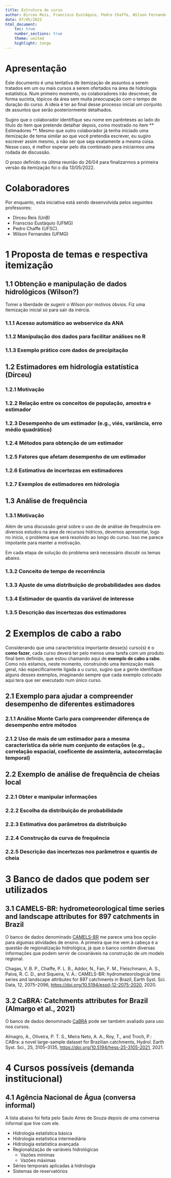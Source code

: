 ```yaml
---
title: Estrutura do curso
author: Dirceu Reis, Francisco Eustáquio, Pedro Chaffe, Wilson Fernandes
date: 07/05/2022
html_document:
    toc: true
    number_sections: true
    theme: united
    highlight: tango
---
```



# Apresentação

Este documento é uma tentativa de itemização de assuntos a serem
tratados em um ou mais cursos a serem ofertados na área de hidrologia
estatística. Num primeiro momento, os colaboradores irão descrever, de
forma sucinta, tópicos da área sem muita preocupação com o tempo de
duração do curso. A ideia é ter ao final desse processo inicial um
conjunto de assuntos que serão posteriormente detalhados.

Sugiro que o colaborador identifique seu nome em parênteses ao lado do
título do item que pretende detalhar depois, como mostrado no item \*\*
Estimadores \*\*. Mesmo que outro colaborador já tenha iniciado uma
itemização de tema similar ao que você pretendia escrever, eu sugiro
escrever assim mesmo, a não ser que seja exatamente a mesma coisa. Nesse
caso, é melhor esperar pelo dia combinado para iniciarmos uma rodada de
discussão.

O prazo definido na úlitma reunião do 26/04 para finalizarmos a primeira
versão da itemização foi o dia 13/05/2022.

# Colaboradores

Por enquanto, esta iniciativa está sendo desenvolvida pelos seguintes
professores:

-   Dirceu Reis (UnB)
-   Fransciso Eustáquio (UFMG)
-   Pedro Chaffe (UFSC).
-   Wilson Fernandes (UFMG)

# 1 Proposta de temas e respectiva itemização

## 1.1 Obtenção e manipulação de dados hidrológicos (Wilson?)

Tomei a liberdade de sugerir o Wilson por motivos óbvios. Fiz uma
itemização inicial só para sair da inércia.

### 1.1.1 Acesso automático ao webservice da ANA

### 1.1.2 Manipulação dos dados para facilitar análises no R

### 1.1.3 Exemplo prático com dados de precipitação

## 1.2 Estimadores em hidrologia estatística (Dirceu)

### 1.2.1 Motivação

### 1.2.2 Relação entre os conceitos de população, amostra e estimador

### 1.2.3 Desempenho de um estimador (e.g., viés, variância, erro médio quadrático)

### 1.2.4 Métodos para obtenção de um estimador

### 1.2.5 Fatores que afetam desempenho de um estimador

### 1.2.6 Estimativa de incertezas em estimadores

### 1.2.7 Exemplos de estimadores em hidrologia

## 1.3 Análise de frequência

### 1.3.1 Motivação

Além de uma discussão geral sobre o uso de de análise de frequência em
diversos estudos na área de recursos hídricos, devemos apresentar, logo
no início, o problema que será resolvido ao longo do curso. Isso me
parece impotante para manter a motivação.

Em cada etapa de solução do problema será necessário discutir os temas
abaixo.

### 1.3.2 Conceito de tempo de recorrência

### 1.3.3 Ajuste de uma distribuição de probabilidades aos dados

### 1.3.4 Estimador de quantis da variável de interesse

### 1.3.5 Descrição das incertezas dos estimadores

# 2 Exemplos de cabo a rabo

Considerando que uma característica importante desse(s) curso(s) é o
**como fazer**, cada curso deverá ter pelo menos uma tarefa com um
produto final bem definido, que estou chamando aqui de **exemplo de cabo
a rabo**. Como nós estamos, neste momento, construindo uma itemização
mais geral, não especificamente ligada a u curso, sugiro que a gente
identifique alguns desses exemplos, imaginando sempre que cada exemplo
colocado aqui tera que ser executado num único curso.

## 2.1 Exemplo para ajudar a compreender desempenho de diferentes estimadores

### 2.1.1 Análise Monte Carlo para compreender diferença de desempenho entre métodos

### 2.1.2 Uso de mais de um estimador para a mesma característica da série num conjunto de estações (e.g., correlação espacial, coeficente de assimteria, autocorrelação temporal)

## 2.2 Exemplo de análise de frequência de cheias local

### 2.2.1 Obter e manipular informações

### 2.2.2 Escolha da distribuição de probabilidade

### 2.2.3 Estimativa dos parâmetros da distribuição

### 2.2.4 Construção da curva de frequência

### 2.2.5 Descrição das incertezas nos parâmetros e quantis de cheia

# 3 Banco de dados que podem ser utilizados

## 3.1 CAMELS-BR: hydrometeorological time series and landscape attributes for 897 catchments in Brazil

O banco de dados denominado
[CAMELS-BR](https://essd.copernicus.org/articles/12/2075/2020/) me
parece uma boa opção para algumas atividades de ensino. A primeira que
me vem à cabeça é a questão de regionalização hidrológica, já que o
banco contém diversas informações que podem servir de covariáveis na
construção de um modelo regional.

Chagas, V. B. P., Chaffe, P. L. B., Addor, N., Fan, F. M., Fleischmann,
A. S., Paiva, R. C. D., and Siqueira, V. A.: CAMELS-BR:
hydrometeorological time series and landscape attributes for 897
catchments in Brazil, Earth Syst. Sci. Data, 12, 2075–2096,
<https://doi.org/10.5194/essd-12-2075-2020>, 2020.

## 3.2 CaBRA: Catchments attributes for Brazil (Almargo et al., 2021)

O banco de dados denominado
[CaBRA](https://hess.copernicus.org/articles/25/3105/2021/) pode ser
também avaliado para uso nos cursos.

Almagro, A., Oliveira, P. T. S., Meira Neto, A. A., Roy, T., and Troch,
P.: CABra: a novel large-sample dataset for Brazilian catchments,
Hydrol. Earth Syst. Sci., 25, 3105–3135,
<https://doi.org/10.5194/hess-25-3105-2021>, 2021.

# 4 Cursos possíveis (demanda institucional)

## 4.1 Agência Nacional de Água (conversa informal)

A lista abaixo foi feita pelo Saulo Aires de Souza depois de uma
conversa informal que tive com ele.

-   Hidrologia estatística básica
-   Hidrologia estatística intermediária
-   Hidrologia estatística avançada
-   Regionalização de variáveis hidrológicas
    -   Vazões mínimas
    -   Vazões máximas
-   Séries temporais aplicadas à hidrologia
-   Sistemas de reservatórios
